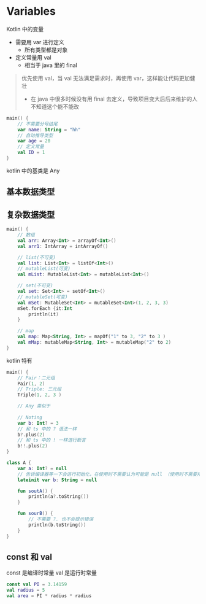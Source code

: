 # Variables

Kotlin 中的变量

- 需要用 var 进行定义
  - 所有类型都是对象
- 定义常量用 val
  - 相当于 java 里的 final

> 优先使用 val，当 val 无法满足需求时，再使用 var，这样能让代码更加健壮
>
> - 在 java 中很多时候没有用 final 去定义，导致项目变大后后来维护的人不知道这个能不能改

```kotlin
main() {
    // 不需要分号结尾
    var name: String = "hh"
    // 自动推导类型
    var age = 20
    // 定义常量
    val ID = 1
}
```

kotlin 中的基类是 Any

## 基本数据类型

## 复杂数据类型

```kotlin
main() {
    // 数组
    val arr: Array<Int> = arrayOf<Int>()
    val arr1: IntArray = intArrayOf()

    // list(不可变)
    val list: List<Int> = listOf<Int>()
    // mutableList(可变)
    val mList: MutableList<Int> = mutableList<Int>()

    // set(不可变)
    val set: Set<Int> = setOf<Int>()
    // mutableSet(可变)
    val mSet: MutableSet<Int> = mutableSet<Int>(1, 2, 3, 3)
    mSet.forEach {it:Int
        println(it)
    }

    // map
    val map: Map<String, Int> = mapOf("1" to 3, "2" to 3 )
    val mMap: mutableMap<String, Int> = mutableMap("2" to 2)
}
```

kotlin 特有

```kotlin
main() {
    // Pair：二元组
    Pair(1, 2)
    // Triple: 三元组
    Triple(1, 2, 3 )

    // Any 类似于
     
    // Noting
    var b: Int? = 3
    // 和 ts 中的 ? 语法一样
    b?.plus(2)
    // 和 ts 中的 ! 一样进行断言
    b!!.plus(2)
}

class A {
    var a: Int? = null
    // 告诉编译器等一下会进行初始化，在使用时不需要认为可能是 null （使用时不需要用 ?. 语法）
    lateinit var b: String = null

    fun soutA() {
        println(a?.toString())
    }

    fun sourB() {
        // 不需要 ?. 也不会提示错误
        println(b.toString())
    }
}
```

## const 和 val

const 是编译时常量
val 是运行时常量

```kotlin
const val PI = 3.14159
val radius = 5
val area = PI * radius * radius
```
